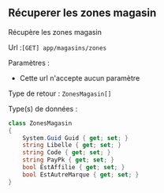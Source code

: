 ## <span id='listeleszonesmagasin'>Récuperer les zones magasin</span>

Récupère les zones magasin

Url :`[GET] app/magasins/zones`

Paramètres : 

- Cette url n'accepte aucun paramètre

Type de retour : `ZonesMagasin[]`

Type(s) de données :

```csharp
class ZonesMagasin
{
	System.Guid Guid { get; set; }
	string Libelle { get; set; }
	string Code { get; set; }
	string PayPk { get; set; }
	bool EstAffilie { get; set; }
	bool EstAutreMarque { get; set; }
}

```

